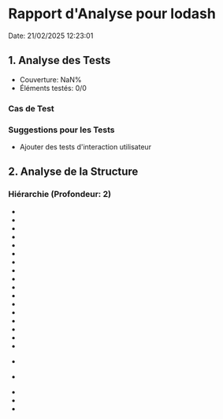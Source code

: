 # Rapport d'Analyse pour lodash

Date: 21/02/2025 12:23:01

## 1. Analyse des Tests

- Couverture: NaN%
- Éléments testés: 0/0

### Cas de Test

### Suggestions pour les Tests

- Ajouter des tests d'interaction utilisateur

## 2. Analyse de la Structure

### Hiérarchie (Profondeur: 2)

- <https>
- <https>
- <https>
- <http>
- <u>
- <t>
- <u>
- <i>
- <e>
- <t>
- <u>
- <e>
- <body>
- <https>
- <https>
- <https>
- <http>
- <p>
- <p>
- <body>
- <b>
- <script>
- <b>
- <li>
- <li>
- <li>
- <li>
- <li>
- <li>
- <https>
- <https>
- <https>
- <http>
- <i>
- <u>
- <e>
- <p>
- <r>
- <l>
- <e>
- <e>
- <Gl>
- <u>
- <i>
- <u>
- <t>
- <i>
- <t>
- <c>
- <u>
- <r>
- <y>
- <f>
- <t>
- <t>
- <u>
- <t>
- <r>
- <n>
- <o>
- <e>
- <b>
- <script>
- <b>
- <li>
- <li>
- <li>
- <li>
- <li>
- <li>
- <p>
- <p>

### Accessibilité

- Tags sémantiques:
- Attributs ARIA: Aucun

### Problèmes Sémantiques

- Pas de balise header sémantique
- Pas de balise main ou section pour le contenu principal

### Suggestions pour la Structure

- Ajouter des attributs ARIA pour améliorer l'accessibilité
- Utiliser des balises HTML sémantiques appropriées

## 3. Analyse des Styles

### Support des Thèmes

- Thèmes détectés: Aucun
- Variables utilisées:

### Mise en Page

- Type: flex
- Propriétés:

### Réactivité

- Media Queries: Aucune

### Suggestions pour les Styles

- Aucun fichier de style trouvé
